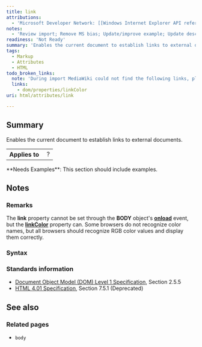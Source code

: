 ```yaml
---
title: link
attributions:
  - 'Microsoft Developer Network: [[Windows Internet Explorer API reference](http://msdn.microsoft.com/en-us/library/ie/hh828809%28v=vs.85%29.aspx) Article]'
notes:
  - 'Review import; Remove MS bias; Update/improve example; Update descriptions; Fix lists & compatibility info'
readiness: 'Not Ready'
summary: 'Enables the current document to establish links to external documents.'
tags:
  - Markup
  - Attributes
  - HTML
todo_broken_links:
  note: 'During import MediaWiki could not find the following links, please fix and adjust this list.'
  links:
    - dom/properties/linkColor
uri: html/attributes/link

---
```

## Summary

Enables the current document to establish links to external documents.

<table class="wikitable">
<tr>
<th>
Applies to

</th>
<td>
 ?

</td>
</tr>
</table>
**Needs Examples**: This section should include examples.

## Notes

### Remarks

The **link** property cannot be set through the **BODY** object's [**onload**](/dom/events/load) event, but the [**linkColor**](/w/index.php?title=dom/properties/linkColor&action=edit&redlink=1) property can. Some browsers do not recognize color names, but all browsers should recognize RGB color values and display them correctly.

### Syntax

### Standards information

-   [Document Object Model (DOM) Level 1 Specification](http://go.microsoft.com/fwlink/p/?linkid=161725), Section 2.5.5
-   [HTML 4.01 Specification](http://go.microsoft.com/fwlink/p/?linkid=25320), Section 7.5.1 (Deprecated)

## See also

### Related pages

-   `body`
